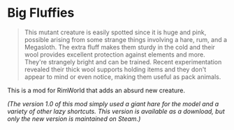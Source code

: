 # Big Fluffies

> This mutant creature is easily spotted since it is huge and pink, possible arising from some strange things involving a hare, rum, and a Megasloth. The extra fluff makes them sturdy in the cold and their wool provides excellent protection against elements and more.  They're strangely bright and can be trained.  Recent experimentation revealed their thick wool supports holding items and they don't appear to mind or even notice, making them useful as pack animals.

This is a mod for RimWorld that adds an absurd new creature.

*(The version 1.0 of this mod simply used a giant hare for the model and a variety of other lazy shortcuts.  This version is available as a download, but only the new version is maintained on Steam.)*
